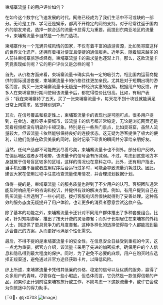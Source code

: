 柬埔寨流量卡的用户评价如何？

在如今这个数字化飞速发展的时代，网络已经成为了我们生活中不可或缺的一部分。无论是工作、学习还是娱乐，都离不开稳定的网络支持。对于经常往返于国内外的朋友来说，选择一款合适的流量卡显得尤为重要。而提到东南亚地区的流量卡，柬埔寨流量卡自然是一个热门选项。

柬埔寨作为一个充满异域风情的国家，不仅有着丰富的旅游资源，比如吴哥窟这样的世界文化遗产，还拥有着相对便宜且便捷的通信服务。近年来，随着越来越多的人前往柬埔寨旅游或经商，柬埔寨流量卡的需求量也逐渐上升。那么，这款流量卡究竟表现如何呢？它的用户评价又是怎样的呢？

首先，从价格方面来看，柬埔寨流量卡确实具有一定的吸引力。相比国内运营商提供的国际漫游套餐，柬埔寨流量卡的价格往往更加亲民。尤其是对于短期出境的游客而言，购买一张柬埔寨流量卡无疑是一种经济实惠的选择。根据用户的反馈，许多人在柬埔寨旅行期间使用该流量卡后，都觉得性价比很高。比如，有用户表示：“我在柬埔寨待了五天，买了一张柬埔寨流量卡，每天花不到十块钱就能满足日常上网需求，感觉特别划算。”

其次，在信号覆盖和稳定性上，柬埔寨流量卡的表现也是可圈可点。很多用户提到，在金边、暹粒等主要城市，该流量卡的信号都非常稳定，无论是浏览网页还是观看视频都没有明显的卡顿现象。特别是在一些热门景点，比如吴哥窟，虽然人流量较大，但该流量卡依然能够保持良好的连接状态。这无疑为游客提供了极大的便利，让他们能够在欣赏美景的同时，随时记录下珍贵的瞬间并分享给亲朋好友。

当然，任何产品都不可能做到尽善尽美，柬埔寨流量卡也不例外。部分用户反映，在偏远地区或者乡村地带，该流量卡的信号会有所减弱。不过，考虑到这些地方本身就属于信号盲区较多的区域，这样的情况也在意料之中。此外，还有用户指出，当手机设置不当或者应用程序后台运行过多时，可能会导致流量消耗过快。因此，建议大家在使用过程中注意检查流量使用情况，并合理规划数据计划。

值得一提的是，柬埔寨流量卡的服务质量也得到了不少用户的认可。客服团队通常能及时响应用户的咨询和投诉，并提供有效的解决方案。例如，有用户提到自己在购买流量卡后遇到了一些小问题，拨打客服电话后很快就得到了妥善处理。这种高效的服务态度无疑提升了用户体验，也让更多的消费者愿意尝试这款产品。

除了基本的功能之外，柬埔寨流量卡还针对不同用户群体推出了多种套餐组合。比如，针对短期游客，推出了按天计费的灵活套餐；而对于长期居住在柬埔寨的外籍人士，则提供了更具竞争力的月度套餐。这种多样化的选择使得每个人都能找到最适合自己的方案，从而更好地满足个性化需求。

最后，不得不提的是柬埔寨流量卡的安全性。在信息安全日益受到重视的今天，这一点尤为重要。据官方介绍，该流量卡采用了先进的加密技术，确保用户的个人信息和隐私得到最大程度的保护。同时，为了避免不必要的麻烦，用户在购买时应选择正规渠道，避免通过非官方途径获取卡片，以降低风险。

综上所述，柬埔寨流量卡凭借其低廉的价格、稳定的信号以及优质的服务，赢得了众多用户的青睐。尽管存在一些小瑕疵，但总体而言，它仍然是一款值得信赖的产品。如果你正计划前往柬埔寨旅行或工作，不妨考虑一下这款流量卡，或许它会成为你旅途中的得力助手。

[TG💪+ @jx0703 ![Image](https://github.com/user-attachments/assets/dbca1d08-cadb-493c-b0ec-ad6f7a83f270)]